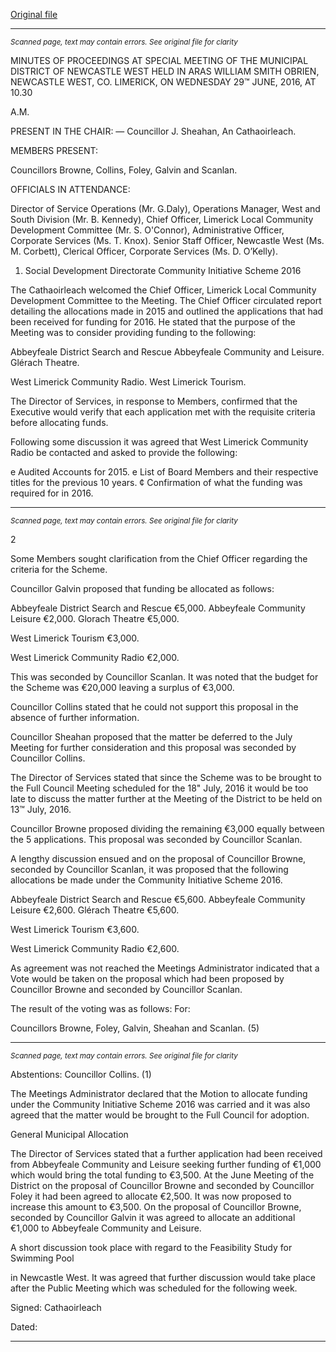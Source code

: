 [Original file](https://www.limerick.ie/sites/default/files/media/documents/2017-06/Draft%20Minutes%20-%20Annual%20Meeting%20of%20Municipal%20District%20of%20Newcastle%20West%20-%202_0.pdf)

---
*<small>Scanned page, text may contain errors. See original file for clarity</small>*  

MINUTES OF PROCEEDINGS AT SPECIAL MEETING OF THE MUNICIPAL
DISTRICT OF NEWCASTLE WEST HELD IN ARAS WILLIAM SMITH OBRIEN,
NEWCASTLE WEST, CO. LIMERICK, ON WEDNESDAY 29™ JUNE, 2016, AT 10.30

A.M.

PRESENT IN THE CHAIR: — Councillor J. Sheahan, An Cathaoirleach.

MEMBERS PRESENT:

Councillors Browne, Collins, Foley, Galvin and Scanlan.

OFFICIALS IN ATTENDANCE:

Director of Service Operations (Mr. G.Daly), Operations Manager, West and South Division
(Mr. B. Kennedy), Chief Officer, Limerick Local Community Development Committee (Mr. S.
O'Connor), Administrative Officer, Corporate Services (Ms. T. Knox). Senior Staff Officer,
Newcastle West (Ms. M. Corbett), Clerical Officer, Corporate Services (Ms. D. O’Kelly).

1. Social Development Directorate
Community Initiative Scheme 2016

The Cathaoirleach welcomed the Chief Officer, Limerick Local Community
Development Committee to the Meeting. The Chief Officer circulated report detailing
the allocations made in 2015 and outlined the applications that had been received
for funding for 2016. He stated that the purpose of the Meeting was to consider
providing funding to the following:

Abbeyfeale District Search and Rescue
Abbeyfeale Community and Leisure.
Glérach Theatre.

West Limerick Community Radio.
West Limerick Tourism.

The Director of Services, in response to Members, confirmed that the Executive
would verify that each application met with the requisite criteria before allocating
funds.

Following some discussion it was agreed that West Limerick Community Radio be
contacted and asked to provide the following:

e Audited Accounts for 2015.
e List of Board Members and their respective titles for the previous 10 years.
¢ Confirmation of what the funding was required for in 2016.


---
*<small>Scanned page, text may contain errors. See original file for clarity</small>*  

2

Some Members sought clarification from the Chief Officer regarding the criteria for
the Scheme.

Councillor Galvin proposed that funding be allocated as follows:

Abbeyfeale District Search and Rescue €5,000.
Abbeyfeale Community Leisure €2,000.
Glorach Theatre €5,000.

West Limerick Tourism €3,000.

West Limerick Community Radio €2,000.

This was seconded by Councillor Scanlan.
It was noted that the budget for the Scheme was €20,000 leaving a surplus of €3,000.

Councillor Collins stated that he could not support this proposal in the absence of
further information.

Councillor Sheahan proposed that the matter be deferred to the July Meeting for
further consideration and this proposal was seconded by Councillor Collins.

The Director of Services stated that since the Scheme was to be brought to the Full
Council Meeting scheduled for the 18" July, 2016 it would be too late to discuss the
matter further at the Meeting of the District to be held on 13™ July, 2016.

Councillor Browne proposed dividing the remaining €3,000 equally between the 5
applications. This proposal was seconded by Councillor Scanlan.

A lengthy discussion ensued and on the proposal of Councillor Browne, seconded by
Councillor Scanlan, it was proposed that the following allocations be made under the
Community Initiative Scheme 2016.

Abbeyfeale District Search and Rescue €5,600.
Abbeyfeale Community Leisure €2,600.
Glérach Theatre €5,600.

West Limerick Tourism €3,600.

West Limerick Community Radio €2,600.

As agreement was not reached the Meetings Administrator indicated that a Vote
would be taken on the proposal which had been proposed by Councillor Browne and
seconded by Councillor Scanlan.

The result of the voting was as follows:
For:

Councillors Browne, Foley, Galvin, Sheahan and Scanlan. (5)


---
*<small>Scanned page, text may contain errors. See original file for clarity</small>*  

Abstentions:
Councillor Collins. (1)

The Meetings Administrator declared that the Motion to allocate funding under the
Community Initiative Scheme 2016 was carried and it was also agreed that the
matter would be brought to the Full Council for adoption.

General Municipal Allocation

The Director of Services stated that a further application had been received from
Abbeyfeale Community and Leisure seeking further funding of €1,000 which would
bring the total funding to €3,500. At the June Meeting of the District on the proposal
of Councillor Browne and seconded by Councillor Foley it had been agreed to allocate
€2,500. It was now proposed to increase this amount to €3,500. On the proposal of
Councillor Browne, seconded by Councillor Galvin it was agreed to allocate an
additional €1,000 to Abbeyfeale Community and Leisure.

A short discussion took place with regard to the Feasibility Study for Swimming Pool

in Newcastle West. It was agreed that further discussion would take place after the
Public Meeting which was scheduled for the following week.

Signed:
Cathaoirleach

Dated:


---
